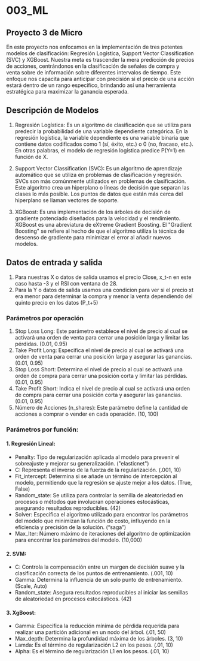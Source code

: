 # 003_ML
## Proyecto 3 de Micro 

En este proyecto nos enfocamos en la implementación de tres potentes modelos de clasificación: Regresión Logística, Support Vector Classification (SVC) y XGBoost. Nuestra meta es trascender la mera predicción de precios de acciones, centrándonos en la clasificación de señales de compra y venta sobre de información sobre diferentes intervalos de tiempo. Este enfoque nos capacita para anticipar con precisión si el precio de una acción estará dentro de un rango específico, brindando así una herramienta estratégica para maximizar la ganancia esperada.

## Descripción de Modelos
1. Regresión Logística: Es un algoritmo de clasificación que se utiliza para predecir la probabilidad de una variable dependiente categórica. En la regresión logística, la variable dependiente es una variable binaria que contiene datos codificados como 1 (sí, éxito, etc.) o 0 (no, fracaso, etc.). En otras palabras, el modelo de regresión logística predice P(Y=1) en función de X.

2. Support Vector Classification (SVC): Es un algoritmo de aprendizaje automático que se utiliza en problemas de clasificación y regresión. SVCs son más comúnmente utilizados en problemas de clasificación. Este algoritmo crea un hiperplano o líneas de decisión que separan las clases lo más posible. Los puntos de datos que están más cerca del hiperplano se llaman vectores de soporte.

3. XGBoost: Es una implementación de los árboles de decisión de gradiente potenciado diseñados para la velocidad y el rendimiento. XGBoost es una abreviatura de eXtreme Gradient Boosting. El "Gradient Boosting" se refiere al hecho de que el algoritmo utiliza la técnica de descenso de gradiente para minimizar el error al añadir nuevos modelos.

## Datos de entrada y salida

1. Para nuestras X o datos de salida usamos el precio Close, x_t-n en este caso hasta -3 y el RSI con ventana de 28.
2. Para la Y o datos de salida usamos una condicion para ver si el precio xt era menor para determinar la compra y menor la venta dependiendo del quinto precio en los datos (P_t+5)

### Parámetros por operación

1. Stop Loss Long: Este parámetro establece el nivel de precio al cual se activará una orden de venta para cerrar una posición larga y limitar las pérdidas. (0.01, 0.95)
2.	Take Profit Long: Especifica el nivel de precio al cual se activará una orden de venta para cerrar una posición larga y asegurar las ganancias. (0.01, 0.95)
3.	Stop Loss Short: Determina el nivel de precio al cual se activará una orden de compra para cerrar una posición corta y limitar las pérdidas. (0.01, 0.95)
4.	Take Profit Short: Indica el nivel de precio al cual se activará una orden de compra para cerrar una posición corta y asegurar las ganancias. (0.01, 0.95)
5.	Número de Acciones (n_shares): Este parámetro define la cantidad de acciones a comprar o vender en cada operación. (10, 100)

### Parámetros por función:

#### 1.	Regresión Lineal:
-	Penalty: Tipo de regularización aplicada al modelo para prevenir el sobreajuste y mejorar su generalización. ("elasticnet")
-	C: Representa el inverso de la fuerza de la regularización. (.001, 10)
-	Fit_intercept: Determina si se añade un término de intercepción al modelo, permitiendo que la regresión se ajuste mejor a los datos.  (True, False)
-	Random_state: Se utiliza para controlar la semilla de aleatoriedad en procesos o métodos que involucran operaciones estocásticas, asegurando resultados reproducibles. (42)
-	Solver: Especifica el algoritmo utilizado para encontrar los parámetros del modelo que minimizan la función de costo, influyendo en la eficiencia y precisión de la solución. (“saga”)
-	Max_Iter: Número máximo de iteraciones del algoritmo de optimización para encontrar los parámetros del modelo. (10,000)

#### 2.	SVM:
-	C: Controla la compensación entre un margen de decisión suave y la clasificación correcta de los puntos de entrenamiento. (.001, 10)
-	Gamma: Determina la influencia de un solo punto de entrenamiento. (Scale, Auto)
-	Random_state: Asegura resultados reproducibles al iniciar las semillas de aleatoriedad en procesos estocásticos. (42)
#### 3.	XgBoost:
-	Gamma: Especifica la reducción mínima de pérdida requerida para realizar una partición adicional en un nodo del árbol. (.01, 50)
-	Max_depth: Determina la profundidad máxima de los árboles. (3, 10)
-	Lamda: Es el término de regularización L2 en los pesos. (.01, 10)
-	Alpha: Es el término de regularización L1 en los pesos. (.01, 10)
